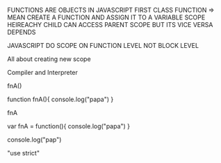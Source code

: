 FUNCTIONS ARE OBJECTS IN JAVASCRIPT
FIRST CLASS FUNCTION => MEAN CREATE A FUNCTION AND ASSIGN IT TO A VARIABLE
SCOPE HEIREACHY
CHILD CAN ACCESS PARENT SCOPE BUT ITS VICE VERSA DEPENDS

JAVASCRIPT DO SCOPE ON FUNCTION LEVEL NOT BLOCK LEVEL

All about creating new scope

Compiler and Interpreter

fnA()

function fnA(){
  console.log("papa")
}

fnA

var fnA = function(){
  console.log("papa")
}

console.log("pap")

"use strict"
